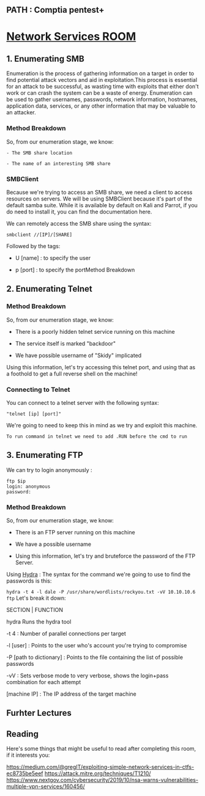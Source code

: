 ## PATH : Comptia pentest+

# [Network Services ROOM](https://tryhackme.com/room/networkservices)

## 1. Enumerating SMB 
Enumeration is the process of gathering information on a target in order to find potential attack vectors and aid in exploitation.This process is essential for an attack to be successful, as wasting time with exploits that either don't work or can crash the system can be a waste of energy. Enumeration can be used to gather usernames, passwords, network information, hostnames, application data, services, or any other information that may be valuable to an attacker.


### Method Breakdown

So, from our enumeration stage, we know:

    - The SMB share location

    - The name of an interesting SMB share

### SMBClient

Because we're trying to access an SMB share, we need a client to access resources on servers. We will be using SMBClient because it's part of the default samba suite. While it is available by default on Kali and Parrot, if you do need to install it, you can find the documentation here.

We can remotely access the SMB share using the syntax:

`` smbclient //[IP]/[SHARE] ``

Followed by the tags:

- U [name] : to specify the user

- p [port] : to specify the portMethod Breakdown


## 2. Enumerating Telnet

### Method Breakdown

So, from our enumeration stage, we know:

- There is a poorly hidden telnet service running on this machine

- The service itself is marked "backdoor"

- We have possible username of "Skidy" implicated

Using this information, let's try accessing this telnet port, and using that as a foothold to get a full reverse shell on the machine!

### Connecting to Telnet

You can connect to a telnet server with the following syntax:

    "telnet [ip] [port]"

We're going to need to keep this in mind as we try and exploit this machine.

`To run command in telnet we need to add .RUN before the cmd to run`


## 3. Enumerating FTP

We can try to login anonymously : 
```
ftp $ip
login: anonymous
password: 
```

### Method Breakdown

So, from our enumeration stage, we know:

- There is an FTP server running on this machine

- We have a possible username

- Using this information, let's try and bruteforce the password of the FTP Server.

Using [Hydra](Hydra--notes.md) : 
The syntax for the command we're going to use to find the passwords is this:

`hydra -t 4 -l dale -P /usr/share/wordlists/rockyou.txt -vV 10.10.10.6 ftp`
Let's break it down:

SECTION  | FUNCTION

hydra  Runs the hydra tool

-t 4 : Number of parallel connections per target

-l [user]  : Points to the user who's account you're trying to compromise

-P [path to dictionary] : Points to the file containing the list of possible passwords

-vV  : Sets verbose mode to very verbose, shows the login+pass combination for each attempt

[machine IP]  : The IP address of the target machine


## Furhter Lectures
## Reading

Here's some things that might be useful to read after completing this room, if it interests you:

https://medium.com/@gregIT/exploiting-simple-network-services-in-ctfs-ec8735be5eef
https://attack.mitre.org/techniques/T1210/
https://www.nextgov.com/cybersecurity/2019/10/nsa-warns-vulnerabilities-multiple-vpn-services/160456/
